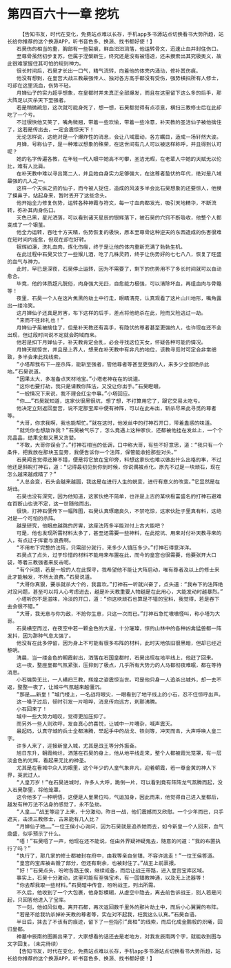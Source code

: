 # 第四百六十一章 挖坑
        【告知书友，时代在变化，免费站点难以长存，手机app多书源站点切换看书大势所趋，站长给你推荐的这个换源APP，听书音色多、换源、找书都好使！】
       石昊伤的相当的重，胸部有一些裂痕，鲜血汩汩淌落，他运转骨文，迅速止血并封住伤口。
       至尊骨虽然初步复苏，但属于涅槃新生，终究还是没有被悟透，还未摸索出其究极奥义，故此很难掌握住其可怕的规则神力。
       很长时间后，石昊才长出一口气，精气流转，向着他的体壳内涌动，修补其伤痕。
       他没有想到，在皇宫大战三教最强传人、独对各方高手都没有受伤，强势横扫所有人修士，可却在这里流血，伤势不轻。
       月婵仙子的实力超乎想象，在皇都时并未真正全部爆发，而且在这里留下这么多的后手，那大阵足以灭杀天下至强者。
       若是稍微疏忽，这次就可能身死了，想一想，石昊都觉得有点凉意，横扫三教修士后在此却吃了一个亏。
       不过很快他又笑了，嘴角微翘，带着一些欢愉，带着一些冷意，补天教的圣洁仙子被他擒住了，这若是传出去，一定会震惊天下！
       无论怎样说，这绝对是一个爆炸性的消息，会让八域震动，各方瞩目，造成一场轩然大波。
       月婵，号称仙子，是一种难以想象的殊荣，在这世间有几人可以被这样称呼，并且得到认可呢？
       她的名字传遍各教，在年轻一代人眼中她高不可攀，圣洁无暇，在老辈人中她的天赋无以伦比，难有人比肩。
       在补天教中难以寻出第二人，并且她自身实力足够强大，在这尊者蛰伏的年代，绝对是八域最强的几人之一。
       这样一个天纵之资的仙子，而今被人捉住，造成的风波多半会比石昊想象的还要惊人，他摸了摸鼻子，站起身来，暂时丢开了这些念头。
       他开始全力修复伤势，运转各种神霞与符文，每一寸血肉都发光，吸引天地精华，不断流转，弥补其肉身伤口。
       天色已黑，星光洒落，可以看到诸天星辰的银辉落下，被石昊的穴窍不断吸收，他整个人都变成了一个银茧。
       他全力运转，吞吐十方天精，伤势恢复的极快，原本至尊骨这种逆天的东西造成的伤害很难在短时间内痊愈，但现在却在好转。
       银辉如瀑，洗礼血肉，炼化伤痕，终于是让他的体内重新充满了勃勃生机。
       在此过程中石昊又饮了一些猴儿酒，吃了几株灵药，终于让伤势好的七七八八，恢复了旺盛的血气与神力。
       此时，早已是深夜，石昊停止运转，因为不需要了，剩下的伤势用不了多长时间就可以自动愈合。
       毕竟，他的体质超凡脱俗，肉身强大无匹，自愈能力极强，可以清除坏血，再组血肉与骨骼等！
       夜里，石昊一个人在这片焦黑的劫土中行走，眼睛清亮，认真观看了这片山川地形，嘴角露出一缕冷笑。
       这月婵仙子还真是厉害，布下这样的后手，差点将他绝杀在此，险而又险逃过一劫。
       “来而不往非礼也！”
       月婵仙子虽被擒住了，但是补天教还有高手，有隐伏的尊者甚至更强的人，也许现在还不会出现，但过段时间说不定就会跨域而来。
       他若是扣下月婵仙子，补天教肯定会乱，必会寻找这位天女，怀疑各种可能的情况。
       月婵天赋惊世，并且是上界人，想来在补天教中有非凡的地位，该教寻觅时可定会非常细致，多半会来此找线索。
       “小塔帮我布下一座杀阵，能斩至强者，管他尊者等甚至更强的人，来多少全部绝杀此地。”石昊说道。
       “因果太大，多准备点天材地宝。”小塔老神在在的说道。
       “这你也要打劫，我只是请教你阵法，又没让你出手。”石昊瞪眼。
       “一般情况下来说，我不理会红尘中事。”小塔回应。
       “你……”石昊就知道，这家伙很黑很坑，想了想，不打算用它了，跟它交易太吃亏。
       他决定立刻返回皇宫，说不定那宝库中便有神阵，可以在此布出，斩杀尽来此寻觅的尊者等。
       “大哥，你求我啊，我也能帮忙。”就在这时，他发丝中的打神石开口，带着蛊惑的味道。
       “就凭你也想敲诈我？”石昊被气乐了，怎么竟遇上这种家伙，还都被他挂在发丝上，一个个亮晶晶，结果全都又黑又贪婪。
       “不敢，大哥你误会了。”打神石相当的低调，口中称大哥，有些不好意思，道：“我只有一个条件，把我放在那块玉玺旁，我便告诉你一个法阵，保管能收拾那些对头。”
       石昊闻言觉得还算不错，便是将它放在宝印旁，料想这家伙也难以做出什么出格的事，不过他还是斜睨打神石，道：“记得最初见到你到时候，你说偶被点化，原先不过是一块顽石，现在怎么越来越成精了？”
       “人总会变，石头会越来越圆，我这是在进行人生的蜕变，进行有意义的改变。”它显然是在胡诌。
       石昊也没有深究，因为他知道，这家伙绝不简单，也许是上古的某块极富盛名的打神石避难在百断山也说不定，这一世随他而出。
       很快，打神石便传下一幅阵图，石昊认真琢磨良久，不禁吃惊，这家伙肚子里真有料，这绝对是一个可怕的杀阵。
       越是研究，他眼皮越跳的厉害，这座法阵多半能对付上古大能吧？
       可是，他也发现所需材料太多了，甚至还需要一些神料，在此挖坑、用来对付补天教寻来的人，有点过于挥霍与浪费啊。
       “不用布下完整的法阵，只需部分就行，来多少人镇压多少。”打神石得意洋洋。
       石昊点了点头，过于珍惜的材料不能用来布置在此，而今的皇宫也很需要，他要张开大口袋，等着三教强者来反击呢。
       “有个问题，若是一般的人在此探寻，我希望他不能让大阵启动，唯有尊者及以上的修士来此才能触发，不然太浪费。”石昊说道。
       “大哥你真狠，要杀就杀大个的，我喜欢。”打神石一听就兴奋了，点头道：“我布下的法阵绝对没问题，甚至可以将人心考虑进去，越是补天教重要人物越是在此用心，大能发动时越暴烈。”
       小塔听的不是滋味，冷淡的开口，道：“你这块顽石也算是不错的宝料，我觉得，若是吞下去会很不错。”
       “大哥，我无意与你为敌，不抢你生意，只这一次而已。”打神石急忙嗷嗷怪叫，称小塔为大哥。
       石昊横空而过，在夜空中若一颗金色的大星，十分璀璨，惊的山林中的各种凶禽猛兽都一阵发抖，因为那种气息太强了。
       他没有在此多停留，因为身上不可能有很多布阵的材料，此时天地依旧很黑暗，但却已经近黎明。
       清晨，当一缕金色的朝霞射出，洒落在石国皇都时，石昊出现在地平线上，他赶了回来。
       这一夜，整座皇都气氛紧张，压抑到了极点，几乎所有大势力的人马都彻夜难眠，都在等待消息。
       小石强势无比，一人横扫三教，辉煌之姿震惊当世。可是他只身一人追杀出城外，却一去不返，整整一夜了，让城中气氛越来越僵沉。
       “那是……新皇！”城门楼上，一名战将眼尖，一眼看到了地平线上的小石，忍不住惊呼出声。
       这一嗓子过后，顿时引发一片喧哗，消息传向远方，刹那沸腾。
       小石回来了！
       城中一些大势力暗叹，觉得更加压抑了。
       而另外一些人则欢呼，发自真心的喜悦，让城中一片嘈杂，喊声震天。
       最起码，认真守城的兵士全都沸腾，举起手中的战戈、铁剑等，冲天而击，大声呼唤人皇二字。
       许多人来了，迎接新皇入城，尤其是战王等分外振奋。
       旭日东升，朝霞绚烂，洒落在石昊的身上，他从地平线走来，整个人都被霞光笼罩，有一层淡金色的光辉，看起来无比的神圣。
       尤其是在看城中众人的眼里，这个年少的人皇气象非凡，迎着朝霞，若一尊金黄的神人下界，英武过人。
       “人皇万岁！”在石昊进城时，许多人大呼，跪倒一片，可以看到竟有阵阵龙气蒸腾而起，没入石昊那里，将他笼罩。
       这令他多了一种明悟，这便是人皇果位吗，气运加身，因此而来，他觉得自己进入皇都后，越发有种万法不沾身的感觉了，永不坠劫。
       “人皇……”战王等迎了上来，十分激动，昨日一战，他们震撼而又欣慰。一个少年而已，只手遮天，击溃三教修士，古来能有几人比？
       “月婵仙子她……”一位王侯小心询问，因为石昊就是追杀她而去，如今新皇一个人回来，血气鼎盛，似乎预示了什么。
       “唔！”石昊唔了一声，他现在还不能说，任由外界疑神疑鬼去，随意的问道：“我的布置执行了吗？”
       “执行了，那几家的修士都被封在府中，由我等亲自坐镇，不容许逃走！”一位王侯答道。
       “皇宫的宝库被击毁了部分，但还有剩余，也被封住了。”战王上前禀报。
       “好！”石昊点头，吩咐各路王侯，继续戒备，而后让战王带路，进入皇宫宝库区域。
       事实上，石昊十分激动，这里可能有至强宝术，有一国镇教神通，以及无上法器等！
       “你去帮我取一些材料。”石昊暗中传音，吩咐战王，列出所需。
       不久后，他收到了一个大包裹，他身影模糊，从虚空中隐去，离去前告诉战王，别人若是问起，只回答他进入了宝库。
       下一刻，他如风似电，离开石都，再次返回数千里外的那片劫土中，而后小心翼翼的布阵。
       “若是不给我坑杀掉补天教的尊者等，实在对不起我，枉我这么认真。”石昊自语。
       半日后，抹去了不该有的痕迹，留下了一些指引“真相”的线索，而后化成金鹏般的炽曦，回归皇都。
       神墓中辰南的图画出来了，大家想看的话还去是老地方，对我发辰南两个字，就能收到图与文字回复。（未完待续）
       【告知书友，时代在变化，免费站点难以长存，手机app多书源站点切换看书大势所趋，站长给你推荐的这个换源APP，听书音色多、换源、找书都好使！】